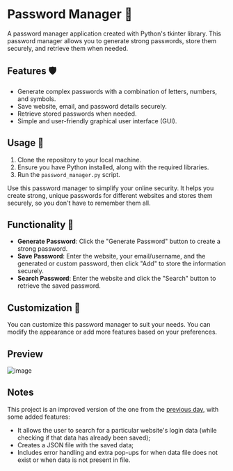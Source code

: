 # Password Manager 🔐

A password manager application created with Python's tkinter library. This password manager allows you to generate strong passwords, store them securely, and retrieve them when needed.

## Features 🛡️

- Generate complex passwords with a combination of letters, numbers, and symbols.
- Save website, email, and password details securely.
- Retrieve stored passwords when needed.
- Simple and user-friendly graphical user interface (GUI).

## Usage 🚀

1. Clone the repository to your local machine.
2. Ensure you have Python installed, along with the required libraries.
3. Run the `password_manager.py` script.

Use this password manager to simplify your online security. It helps you create strong, unique passwords for different websites and stores them securely, so you don't have to remember them all.

## Functionality 📝

- **Generate Password**: Click the "Generate Password" button to create a strong password.
- **Save Password**: Enter the website, your email/username, and the generated or custom password, then click "Add" to store the information securely.
- **Search Password**: Enter the website and click the "Search" button to retrieve the saved password.

## Customization 🧩

You can customize this password manager to suit your needs. You can modify the appearance or add more features based on your preferences.

## Preview

   ![image](https://github.com/damachad/Python_exercises/assets/128734978/c7c1fee8-0b79-497a-b47a-ef35645074ed)

## Notes
This project is an improved version of the one from the [previous day](https://github.com/damachad/Python_exercises/tree/main/Day%20029%20-%20password%20manager), 
with some added features:   
- It allows the user to search for a particular website's login data (while checking if that data has already been saved);
- Creates a JSON file with the saved data;
- Includes error handling and extra pop-ups for when data file does not exist or when data is not present in file. 
